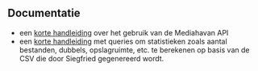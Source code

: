 ## Documentatie

* een [korte handleiding](mediahaven.md) over het gebruik van de Mediahavan API
* een [korte handleiding](statistieken.md) met queries om statistieken zoals aantal bestanden, dubbels, opslagruimte, etc. te berekenen op basis van de CSV die door Siegfried gegenereerd wordt.
